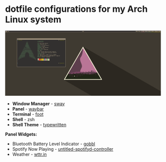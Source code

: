 # dotfile configurations for my Arch Linux system

![](/images/desktop-2021-12-21.png)

* __Window Manager__ - [sway](https://github.com/swaywm/sway)
* __Panel__ - [waybar](https://github.com/Alexays/Waybar)
* __Terminal__ - [foot](https://codeberg.org/dnkl/foot)
* __Shell__ - zsh
* __Shell Theme__ - [typewritten](https://github.com/reobin/typewritten)

__Panel Widgets:__
  * Bluetooth Battery Level Indicator - [gobbl](https://github.com/seabassapologist/gobbl)
  * Spotify Now Playing - [untitled-spotifyd-controller](https://github.com/seabassapologist/untitled-spotifyd-controller)
  * Weather - [wttr.in](https://github.com/chubin/wttr.in)
